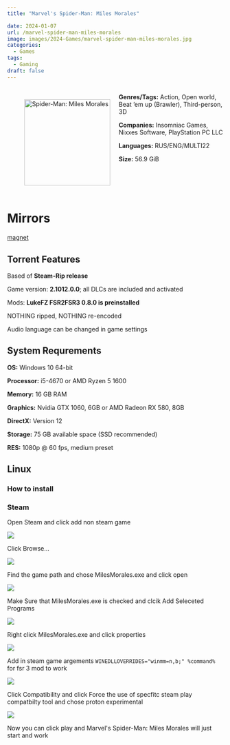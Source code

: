 ```yaml
---
title: "Marvel's Spider-Man: Miles Morales"

date: 2024-01-07
url: /marvel-spider-man-miles-morales
image: images/2024-Games/marvel-spider-man-miles-morales.jpg
categories:
  - Games
tags:
  - Gaming
draft: false
---
```

##
<figure style="float: left; margin-right: 20px;">
  <img src="/images/2024-Games/marvel-spider-man-miles-morales.jpg" alt="Spider-Man: Miles Morales" style="width: 200px;">
</figure>


**Genres/Tags:** Action, Open world, Beat ’em up (Brawler), Third-person, 3D

**Companies:** Insomniac Games, Nixxes Software, PlayStation PC LLC

**Languages:** RUS/ENG/MULTI22

**Size:** 56.9 GiB
# ⠀

# Mirrors
[magnet](magnet:?xt=urn:btih:6Z5UERSOYA27EPNPWORGLYUILBK5SVTY&dn=Marvel%E2%80%99s%20Spider-Man%20-%20Miles%20Morales)

## Torrent Features
Based of **Steam-Rip release**

Game version: **2.1012.0.0**; all DLCs are included and activated

Mods: **LukeFZ FSR2FSR3 0.8.0 is preinstalled**

NOTHING ripped, NOTHING re-encoded

Audio language can be changed in game settings


## System Requrements
**OS:** Windows 10 64-bit

**Processor:** i5-4670 or AMD Ryzen 5 1600

**Memory:** 16 GB RAM

**Graphics:** Nvidia GTX 1060, 6GB or AMD Radeon RX 580, 8GB

**DirectX:** Version 12

**Storage:** 75 GB available space (SSD recommended)

**RES:** 1080p @ 60 fps, medium preset

## Linux

### How to install

### Steam

Open Steam and click add non steam game

![](/images/2024-Games/marvel-spider-man-miles-morales/1.png)

Click Browse...

![](/images/2024-Games/marvel-spider-man-miles-morales/2.png)

Find the game path and chose MilesMorales.exe and click open

![](/images/2024-Games/marvel-spider-man-miles-morales/3.png)

Make Sure that MilesMorales.exe is checked and clcik Add Seleceted Programs

![](/images/2024-Games/marvel-spider-man-miles-morales/4.png)

Right click MilesMorales.exe and click properties

![](/images/2024-Games/marvel-spider-man-miles-morales/5.png)

Add in steam game argements `WINEDLLOVERRIDES="winmm=n,b;" %command%` for fsr 3 mod to work

![](/images/2024-Games/marvel-spider-man-miles-morales/6.png)

Click Compatibility and click Force the use of specfitc steam play compatbilty tool and chose proton experimental

![](/images/2024-Games/marvel-spider-man-miles-morales/7.png)

Now you can click play and Marvel's Spider-Man: Miles Morales will just start and work